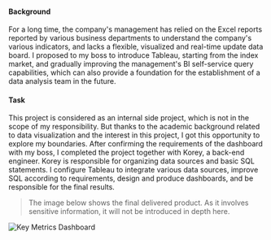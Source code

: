 #### Background

For a long time, the company's management has relied on the Excel reports reported by various business departments to understand the company's various indicators, and lacks a flexible, visualized and real-time update data board. I proposed to my boss to introduce Tableau, starting from the index market, and gradually improving the management's BI self-service query capabilities, which can also provide a foundation for the establishment of a data analysis team in the future.

#### Task

This project is considered as an internal side project, which is not in the scope of my responsibility. But thanks to the academic background related to data visualization and the interest in this project, I got this opportunity to explore my boundaries. After confirming the requirements of the dashboard with my boss, I completed the project together with Korey, a back-end engineer. Korey is responsible for organizing data sources and basic SQL statements. I configure Tableau to integrate various data sources, improve SQL according to requirements, design and produce dashboards, and be responsible for the final results.

> The image below shows the final delivered product. As it involves sensitive information, it will not be introduced in depth here.

![Key Metrics Dashboard](/assets/img/tableau-dashboard.gif 'Key Metrics Dashboard')
